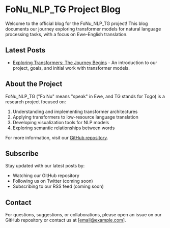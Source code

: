 # FoNu_NLP_TG Project Blog

Welcome to the official blog for the FoNu_NLP_TG project! This blog documents our journey exploring transformer models for natural language processing tasks, with a focus on Ewe-English translation.

## Latest Posts

- [Exploring Transformers: The Journey Begins](first_post.md) - An introduction to our project, goals, and initial work with transformer models.

## About the Project

FoNu_NLP_TG ("Fo Nu" means "speak" in Ewe, and TG stands for Togo) is a research project focused on:

1. Understanding and implementing transformer architectures
2. Applying transformers to low-resource language translation
3. Developing visualization tools for NLP models
4. Exploring semantic relationships between words

For more information, visit our [GitHub repository](https://github.com/Lemniscate-world/FoNu_NLP_TG/).

## Subscribe

Stay updated with our latest posts by:

- Watching our GitHub repository
- Following us on Twitter (coming soon)
- Subscribing to our RSS feed (coming soon)

## Contact

For questions, suggestions, or collaborations, please open an issue on our GitHub repository or contact us at [email@example.com].
